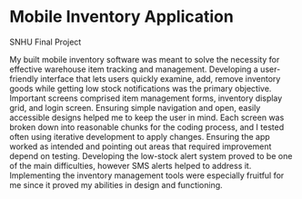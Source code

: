 # Mobile Inventory Application
 SNHU Final Project

My built mobile inventory software was meant to solve the necessity for effective warehouse item tracking and management. Developing a user-friendly interface that lets users quickly examine, add, remove inventory goods while getting low stock notifications was the primary objective. Important screens comprised item management forms, inventory display grid, and login screen. Ensuring simple navigation and open, easily accessible designs helped me to keep the user in mind. Each screen was broken down into reasonable chunks for the coding process, and I tested often using iterative development to apply changes. Ensuring the app worked as intended and pointing out areas that required improvement depend on testing. Developing the low-stock alert system proved to be one of the main difficulties, however SMS alerts helped to address it. Implementing the inventory management tools were especially fruitful for me since it proved my abilities in design and functioning.
